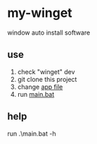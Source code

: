 # my-winget

window auto install software

## use

1. check "winget" dev
2. git clone this project
3. change [app file](./app/apps-default.txt)
4. run [main.bat](.\main.bat)

## help

run .\main.bat -h